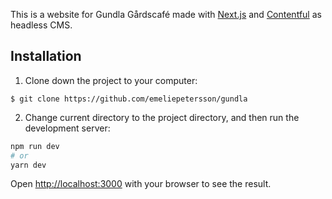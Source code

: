 This is a website for Gundla Gårdscafé made with [Next.js](https://nextjs.org/) and [Contentful](https://www.contentful.com/) as headless CMS.

## Installation

1. Clone down the project to your computer:
```
$ git clone https://github.com/emeliepetersson/gundla
```

2. Change current directory to the project directory, and then run the development server:

```bash
npm run dev
# or
yarn dev
```

Open [http://localhost:3000](http://localhost:3000) with your browser to see the result.